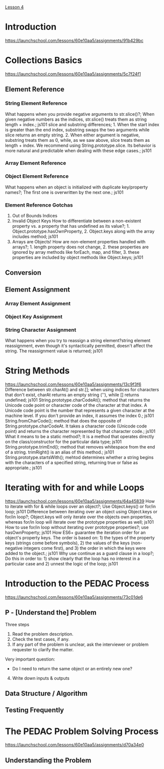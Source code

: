 [Lesson 4](https://launchschool.com/lessons/60e10aa5/assignments)

# Introduction
https://launchschool.com/lessons/60e10aa5/assignments/91b429bc

# Collections Basics
https://launchschool.com/lessons/60e10aa5/assignments/5c7f24f1

## Element Reference

### String Element Reference
What happens when you provide negative arguments to str.slice()?; When given negative numbers as the indices, str.slice() treats them as string length + index.; js101
slice and substring differences; 1. When the start index is greater than the end index, substring swaps the two arguments while slice returns an empty string. 2. When either argument is negative, substring treats them as 0, while, as we saw above, slice treats them as length + index. We recommend using String.prototype.slice. Its behavior is more natural and predictable when dealing with these edge cases.; js101

### Array Element Reference

### Object Element Reference
What happens when an object is initialized with duplicate key/property names?; The first one is overwritten by the next one.; js101

### Element Reference Gotchas
1. Out of Bounds Indices
2. Invalid Object Keys
How to differentiate between a non-existent property vs. a property that has undefined as its value?; 1. Object.prototype.hasOwnProperty, 2. Object.keys along with the array includes method; js101
3. Arrays are Objects!
How are non-element properties handled with arrays?; 1. length property does not change, 2. these properties are ignored by array methods like forEach, map, and filter, 3. these properties are included by object methods like Object.keys; js101

## Conversion

## Element Assignment

### Array Element Assignment

### Object Key Assignment

### String Character Assignment
What happens when you try to reassign a string element?string element reassignment, even though it's syntactically permitted, doesn't affect the string. The reassignment value is returned; js101

# String Methods
https://launchschool.com/lessons/60e10aa5/assignments/13c9f3f6
Difference between str.charAt() and str.[]; when using indices for characters that don't exist, charAt returns an empty string (''), while [] returns undefined; js101
String.prototype.charCodeAt(); method that returns the Unicode code point or character code of the character at that index. A Unicode code point is the number that represents a given character at the machine level. If you don't provide an index, it assumes the index 0.; js101
String.fromCharCode(); method that does the opposite of String.prototype.charCodeAt. It takes a character code (Unicode code point) and returns the character represented by that character code.; js101
What it means to be a static method?; It is a method that operates directly on the class/constructor for the particular data type; js101
String.prototype.trimEnd(); method that removes whitespace from the end of a string. trimRight() is an alias of this method.; js101
String.prototype.startsWith(); mehtod determines whether a string begins with the characters of a specified string, returning true or false as appropriate.; js101

# Iterating with for and while Loops
https://launchschool.com/lessons/60e10aa5/assignments/64a45839
How to iterate with for & while loops over an object?; Use Object.keys() or for/in loop; js101
Difference between iterating over an object using Object.keys or for/in loop?; Object.keys will only iterate over the objects own properties, whereas for/in loop will iterate over the prototype properties as well; js101
How to use for/in loop without iterating over prototype properties?; use hasOwnProperty; js101
How ES6+ guarantee the iteration order for an object's property keys. The order is based on: 1) the types of the property keys (strings come before symbols), 2) the values of the keys (non-negative integers come first), and 3) the order in which the keys were added to the object.; js101
Why use continue as a guard clause in a loop?; Do this in order to: 1) show clearly that the loop has no interest in a particular case and 2) unnest the logic of the loop; js101

# Introduction to the PEDAC Process
https://launchschool.com/lessons/60e10aa5/assignments/73c01de6

## P - [Understand the] Problem
Three steps
1. Read the problem description.
2. Check the test cases, if any.
3. If any part of the problem is unclear, ask the interviewer or problem requester to clarify the matter.

Very important question:
- Do I need to return the same object or an entirely new one?

4. Write down inputs & outputs

## Data Structure / Algorithm

## Testing Frequently

# The PEDAC Problem Solving Process
https://launchschool.com/lessons/60e10aa5/assignments/d70a34e0

## Understanding the Problem

